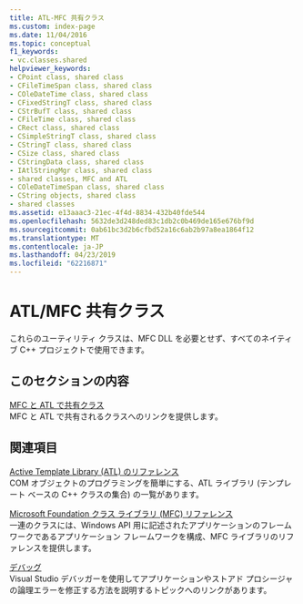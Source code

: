 ```yaml
---
title: ATL-MFC 共有クラス
ms.custom: index-page
ms.date: 11/04/2016
ms.topic: conceptual
f1_keywords:
- vc.classes.shared
helpviewer_keywords:
- CPoint class, shared class
- CFileTimeSpan class, shared class
- COleDateTime class, shared class
- CFixedStringT class, shared class
- CStrBufT class, shared class
- CFileTime class, shared class
- CRect class, shared class
- CSimpleStringT class, shared class
- CStringT class, shared class
- CSize class, shared class
- CStringData class, shared class
- IAtlStringMgr class, shared class
- shared classes, MFC and ATL
- COleDateTimeSpan class, shared class
- CString objects, shared class
- shared classes
ms.assetid: e13aaac3-21ec-4f4d-8834-432b40fde544
ms.openlocfilehash: 5632de3d248ded83c1db2c0b469de165e676bf9d
ms.sourcegitcommit: 0ab61bc3d2b6cfbd52a16c6ab2b97a8ea1864f12
ms.translationtype: MT
ms.contentlocale: ja-JP
ms.lasthandoff: 04/23/2019
ms.locfileid: "62216871"
---
```

# <a name="atlmfc-shared-classes"></a>ATL/MFC 共有クラス

これらのユーティリティ クラスは、MFC DLL を必要とせず、すべてのネイティブ C++ プロジェクトで使用できます。

## <a name="in-this-section"></a>このセクションの内容

[MFC と ATL で共有クラス](../atl-mfc-shared/reference/classes-shared-by-mfc-and-atl.md)<br/>
MFC と ATL で共有されるクラスへのリンクを提供します。

## <a name="related-sections"></a>関連項目

[Active Template Library (ATL) のリファレンス](../atl/atl-com-desktop-components.md)<br/>
COM オブジェクトのプログラミングを簡単にする、ATL ライブラリ (テンプレート ベースの C++ クラスの集合) の一覧があります。

[Microsoft Foundation クラス ライブラリ (MFC) リファレンス](../mfc/mfc-desktop-applications.md)<br/>
一連のクラスには、Windows API 用に記述されたアプリケーションのフレームワークであるアプリケーション フレームワークを構成、MFC ライブラリのリファレンスを提供します。

[デバッグ](/visualstudio/debugger/debugging-in-visual-studio)<br/>
Visual Studio デバッガーを使用してアプリケーションやストアド プロシージャの論理エラーを修正する方法を説明するトピックへのリンクがあります。

